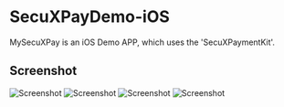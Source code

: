 # SecuXPayDemo-iOS

MySecuXPay is an iOS Demo APP, which uses the 'SecuXPaymentKit'. 

## Screenshot

![Screenshot](Screenshot/screenshot2.png)
![Screenshot](Screenshot/screenshot4.png)
![Screenshot](Screenshot/screenshot3.png)
![Screenshot](Screenshot/screenshot1.png)
